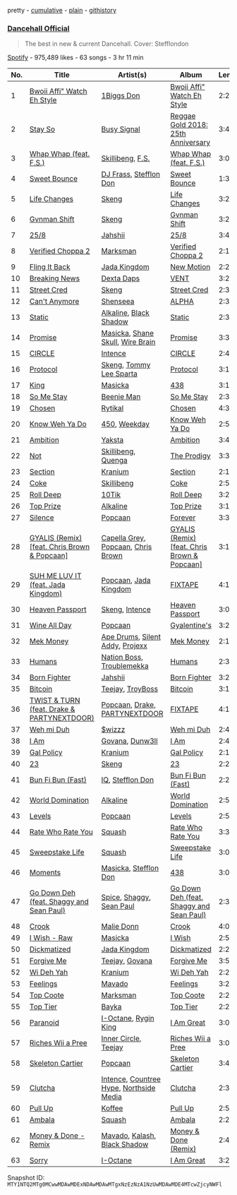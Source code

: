 pretty - [cumulative](/playlists/cumulative/37i9dQZF1DXan38dNVDdl4.md) - [plain](/playlists/plain/37i9dQZF1DXan38dNVDdl4) - [githistory](https://github.githistory.xyz/mackorone/spotify-playlist-archive/blob/main/playlists/plain/37i9dQZF1DXan38dNVDdl4)

### [Dancehall Official](https://open.spotify.com/playlist/37i9dQZF1DXan38dNVDdl4)

> The best in new & current Dancehall\. Cover: Stefflondon

[Spotify](https://open.spotify.com/user/spotify) - 975,489 likes - 63 songs - 3 hr 11 min

| No. | Title | Artist(s) | Album | Length |
|---|---|---|---|---|
| 1 | [Bwoii Affi" Watch Eh Style](https://open.spotify.com/track/15ycokwnZsMhDyORHASWBX) | [1Biggs Don](https://open.spotify.com/artist/6NuqWCp8VQhokoHpiUY1mS) | [Bwoii Affi" Watch Eh Style](https://open.spotify.com/album/27oCbeiS8ucXWePBqoXxor) | 2:25 |
| 2 | [Stay So](https://open.spotify.com/track/5Qdbkemkdk8syZXJQVabSf) | [Busy Signal](https://open.spotify.com/artist/4RfTXjK9aiiIKDaKUHpL57) | [Reggae Gold 2018: 25th Anniversary](https://open.spotify.com/album/6NDBbiZSbAqqP6k6vaMFU8) | 3:40 |
| 3 | [Whap Whap \(feat\. F.S.\)](https://open.spotify.com/track/47MwPx7nbFUD5IGVhL38Zr) | [Skillibeng](https://open.spotify.com/artist/5FkUhnHQ0KC63549LHHtst), [F.S.](https://open.spotify.com/artist/0KR0MgITEQAm0sLRrcuExN) | [Whap Whap \(feat\. F.S.\)](https://open.spotify.com/album/1NR77oknzl4KJylIBuhvvu) | 3:01 |
| 4 | [Sweet Bounce](https://open.spotify.com/track/4eJzT99FOUzZRv0fR64cLo) | [DJ Frass](https://open.spotify.com/artist/0OV6SkCcoRHlz2uaCo0PG9), [Stefflon Don](https://open.spotify.com/artist/2ExGrw6XpbtUAJHTLtUXUD) | [Sweet Bounce](https://open.spotify.com/album/6Ti15rCfRJRImhJzMkDqq3) | 1:36 |
| 5 | [Life Changes](https://open.spotify.com/track/4dw1l0ZLN9EEkmCLB8hZuH) | [Skeng](https://open.spotify.com/artist/4SGo67MJz6DdsjzaRZ4OD7) | [Life Changes](https://open.spotify.com/album/7crDqBXXcdjuTSCIKquIs8) | 3:28 |
| 6 | [Gvnman Shift](https://open.spotify.com/track/4y0AUgG6XhQac3a6Li93QU) | [Skeng](https://open.spotify.com/artist/4SGo67MJz6DdsjzaRZ4OD7) | [Gvnman Shift](https://open.spotify.com/album/3GvAOWIAO1iZAdAz1JFPyW) | 3:24 |
| 7 | [25/8](https://open.spotify.com/track/7zf3p3U5Vong4dUzVwjsYz) | [Jahshii](https://open.spotify.com/artist/4pP4fxW65oev1NdRd2Fbn7) | [25/8](https://open.spotify.com/album/7CNof8ZrHnlEqxbffen5Nh) | 3:46 |
| 8 | [Verified Choppa 2](https://open.spotify.com/track/7HrHYsLaa8JHY9S7EETKfb) | [Marksman](https://open.spotify.com/artist/6L4nSgGW6OpNPqa83i2jDR) | [Verified Choppa 2](https://open.spotify.com/album/3kdeQrwrOoiN3UGtB5B9gp) | 2:18 |
| 9 | [Fling It Back](https://open.spotify.com/track/6DNaScbqaxX3YK2Yr2z8l5) | [Jada Kingdom](https://open.spotify.com/artist/2FgooFaZzZy6PUyJImk0kG) | [New Motion](https://open.spotify.com/album/4hHBmKgaOVfKlZYc7Ag1ly) | 2:24 |
| 10 | [Breaking News](https://open.spotify.com/track/48OnqvjzYG8RYuyjXGquDg) | [Dexta Daps](https://open.spotify.com/artist/28UDeKu2FPrU0T7dpUiSGY) | [VENT](https://open.spotify.com/album/0z0nfHRckCFmoxDkc5Ghd0) | 3:27 |
| 11 | [Street Cred](https://open.spotify.com/track/7uCd9RMJGcbZY9zpv0dPw7) | [Skeng](https://open.spotify.com/artist/4SGo67MJz6DdsjzaRZ4OD7) | [Street Cred](https://open.spotify.com/album/2yEZn1kPkRUTW3F48OEFeB) | 2:30 |
| 12 | [Can't Anymore](https://open.spotify.com/track/6zrZ7mVcznNd2Q6qB0iBrq) | [Shenseea](https://open.spotify.com/artist/1OFOShsIbhy1l5x73yuVyB) | [ALPHA](https://open.spotify.com/album/2UA2lqBPIhOFnvHszOVIaq) | 2:35 |
| 13 | [Static](https://open.spotify.com/track/30OaDvU7L0CjE4amrbRNi9) | [Alkaline](https://open.spotify.com/artist/2LIAgeQ5NZurwixfoG3CWZ), [Black Shadow](https://open.spotify.com/artist/2p9Ir76xCg114T9P67Hk1z) | [Static](https://open.spotify.com/album/7r54RUpeMgdMbDh9YPVc0O) | 2:36 |
| 14 | [Promise](https://open.spotify.com/track/40w9HRXfnkLTDLGcX8gNDp) | [Masicka](https://open.spotify.com/artist/2Gzy8TYJ5xrEMDyUjZuDsK), [Shane Skull](https://open.spotify.com/artist/3GahvoijDtBfjSOMdGfAP9), [Wire Brain](https://open.spotify.com/artist/0LdPRyepUIR7OOnQ3HbUuR) | [Promise](https://open.spotify.com/album/7DAL1tGwj7NiK4u5hNZYsu) | 3:39 |
| 15 | [CIRCLE](https://open.spotify.com/track/0hhqESgp2xsMfvypocWzHl) | [Intence](https://open.spotify.com/artist/3gwIlS9NOwBgwV3RfQIYiR) | [CIRCLE](https://open.spotify.com/album/6RMgO1zXuxZ1Cu2YswENrL) | 2:42 |
| 16 | [Protocol](https://open.spotify.com/track/1tn87Abu4ZTptxvpp6Zd8V) | [Skeng](https://open.spotify.com/artist/4SGo67MJz6DdsjzaRZ4OD7), [Tommy Lee Sparta](https://open.spotify.com/artist/2yHxc12dEUiLXNeqUadxBh) | [Protocol](https://open.spotify.com/album/2dXHrlSfG2Lp5OOtd5J73q) | 3:19 |
| 17 | [King](https://open.spotify.com/track/6UgkzIOa5TBl6azcnLlgoK) | [Masicka](https://open.spotify.com/artist/2Gzy8TYJ5xrEMDyUjZuDsK) | [438](https://open.spotify.com/album/2r6KgjOP2h2QNxMHxjFlRA) | 3:11 |
| 18 | [So Me Stay](https://open.spotify.com/track/0S8VgLfuZwWJMGXUBJXlEy) | [Beenie Man](https://open.spotify.com/artist/4L3GTE04bW5N7azA9QPhjA) | [So Me Stay](https://open.spotify.com/album/4F7todLkxPeG4KjupkQSMQ) | 2:38 |
| 19 | [Chosen](https://open.spotify.com/track/0n81yw2IFUG6imbKQbd1hT) | [Rytikal](https://open.spotify.com/artist/2XmUEusYfpe4UG5BJtRwgX) | [Chosen](https://open.spotify.com/album/3m0ma3GvTHyf5Ia1g69awi) | 4:33 |
| 20 | [Know Weh Ya Do](https://open.spotify.com/track/4Vt1uT3bxlEoMoZ1BDdQWA) | [450](https://open.spotify.com/artist/2v6V75NbousiJwy2HV44VL), [Weekday](https://open.spotify.com/artist/2ZoRuY63B7fzl9HaKjlWoF) | [Know Weh Ya Do](https://open.spotify.com/album/0GFq5vA7xwEDqyiJWprBQz) | 2:57 |
| 21 | [Ambition](https://open.spotify.com/track/1oopyRuSfoSG3ijwHRVFW1) | [Yaksta](https://open.spotify.com/artist/5vtwMQzntImyhUesG7tt2n) | [Ambition](https://open.spotify.com/album/68DmzoZlEVeCN5kyhbIXxh) | 3:41 |
| 22 | [Not](https://open.spotify.com/track/2A6nUIicRakdC5VwkytMa9) | [Skillibeng](https://open.spotify.com/artist/5FkUhnHQ0KC63549LHHtst), [Quenga](https://open.spotify.com/artist/3SCF5O7tDI61AtzlE5z8Vv) | [The Prodigy](https://open.spotify.com/album/3ddPKANxkFGX7tDYFZUa14) | 3:33 |
| 23 | [Section](https://open.spotify.com/track/2R6wZFWXBF2rRIbvQirzjP) | [Kranium](https://open.spotify.com/artist/1LKo6ZA3RNvKtLa6zDu32S) | [Section](https://open.spotify.com/album/51ygRTQJLBz3v6EDqvsL6K) | 2:14 |
| 24 | [Coke](https://open.spotify.com/track/0d2fLvOnX6Odmv8RUz9QMc) | [Skillibeng](https://open.spotify.com/artist/5FkUhnHQ0KC63549LHHtst) | [Coke](https://open.spotify.com/album/6XLQoAN43bJqjgJZ6uFit5) | 2:55 |
| 25 | [Roll Deep](https://open.spotify.com/track/7qbYXi2qeCdBoSlDZs9swk) | [10Tik](https://open.spotify.com/artist/6I1j34QzSTWe6u4qQWKYJe) | [Roll Deep](https://open.spotify.com/album/24HPQqwhRn31huvNRg8War) | 3:27 |
| 26 | [Top Prize](https://open.spotify.com/track/4Ku4NfHQafSvZXW0kme5KJ) | [Alkaline](https://open.spotify.com/artist/2LIAgeQ5NZurwixfoG3CWZ) | [Top Prize](https://open.spotify.com/album/0ilTzFiPldFMIxfRNDFOxq) | 3:12 |
| 27 | [Silence](https://open.spotify.com/track/5Ea6VaQFplATEu2biAQdlB) | [Popcaan](https://open.spotify.com/artist/62DmErcU7dqZbJaDqwsqzR) | [Forever](https://open.spotify.com/album/0xAUnt43o2FfxIpVFusIOq) | 3:35 |
| 28 | [GYALIS \(Remix\) \[feat\. Chris Brown & Popcaan\]](https://open.spotify.com/track/4M8tmhoPrUN3W89SChMxba) | [Capella Grey](https://open.spotify.com/artist/59HbaJ5E8ud7FNLGqUN1KH), [Popcaan](https://open.spotify.com/artist/62DmErcU7dqZbJaDqwsqzR), [Chris Brown](https://open.spotify.com/artist/7bXgB6jMjp9ATFy66eO08Z) | [GYALIS \(Remix\) \[feat\. Chris Brown & Popcaan\]](https://open.spotify.com/album/0NRzHfHBffN44wOGby2gJP) | 3:15 |
| 29 | [SUH ME LUV IT \(feat\. Jada Kingdom\)](https://open.spotify.com/track/4iyNOD4gCFiKMc62BVm0IN) | [Popcaan](https://open.spotify.com/artist/62DmErcU7dqZbJaDqwsqzR), [Jada Kingdom](https://open.spotify.com/artist/2FgooFaZzZy6PUyJImk0kG) | [FIXTAPE](https://open.spotify.com/album/3yqk7nimwdE2FdaA85iJM8) | 4:13 |
| 30 | [Heaven Passport](https://open.spotify.com/track/5PHWW6LI7OH4rHk7NANAGa) | [Skeng](https://open.spotify.com/artist/4SGo67MJz6DdsjzaRZ4OD7), [Intence](https://open.spotify.com/artist/3gwIlS9NOwBgwV3RfQIYiR) | [Heaven Passport](https://open.spotify.com/album/1X7HsL7j4VaFP1kpRIZadN) | 3:07 |
| 31 | [Wine All Day](https://open.spotify.com/track/444Yzj8LjfENmK7x0XEfP5) | [Popcaan](https://open.spotify.com/artist/62DmErcU7dqZbJaDqwsqzR) | [Gyalentine's](https://open.spotify.com/album/0r8V36dzV0odZrz40lbUDL) | 3:29 |
| 32 | [Mek Money](https://open.spotify.com/track/3MVbaHUhFefg7RKjTXMoa9) | [Ape Drums](https://open.spotify.com/artist/4HJnsUVBubdKJ2aV0sr48u), [Silent Addy](https://open.spotify.com/artist/2myuqB0gKAo75dE2eSWgzt), [Projexx](https://open.spotify.com/artist/2DFzMI8SSWPYBBSxVF7b2N) | [Mek Money](https://open.spotify.com/album/5Evsbapiw54PEtMa7tpSGe) | 2:13 |
| 33 | [Humans](https://open.spotify.com/track/07wqYnbgiSsNs0cRA4G1Pc) | [Nation Boss](https://open.spotify.com/artist/7I6r8LoL1vyeiUOAudYu4P), [Troublemekka](https://open.spotify.com/artist/1e2IViEWclFirkU6YbG7cE) | [Humans](https://open.spotify.com/album/0cslPzkYON9UbEjDj1ffYL) | 2:35 |
| 34 | [Born Fighter](https://open.spotify.com/track/1Bxl4Z0pv1gIDLgvxOy4tB) | [Jahshii](https://open.spotify.com/artist/4pP4fxW65oev1NdRd2Fbn7) | [Born Fighter](https://open.spotify.com/album/4lj5UoUo0wkvwXO8rKRxhc) | 3:28 |
| 35 | [Bitcoin](https://open.spotify.com/track/6wximh7UUXaridTcdnGzNo) | [Teejay](https://open.spotify.com/artist/30hElzuHCZ1qzCl364SHma), [TroyBoss](https://open.spotify.com/artist/2mjMr4WZPRQHSJSBtAUyfr) | [Bitcoin](https://open.spotify.com/album/2Xfm6HJSoCwVmeTcJHIQQp) | 3:16 |
| 36 | [TWIST & TURN \(feat\. Drake & PARTYNEXTDOOR\)](https://open.spotify.com/track/24SDeYAeTFda8OUzVI1VR6) | [Popcaan](https://open.spotify.com/artist/62DmErcU7dqZbJaDqwsqzR), [Drake](https://open.spotify.com/artist/3TVXtAsR1Inumwj472S9r4), [PARTYNEXTDOOR](https://open.spotify.com/artist/2HPaUgqeutzr3jx5a9WyDV) | [FIXTAPE](https://open.spotify.com/album/3yqk7nimwdE2FdaA85iJM8) | 4:19 |
| 37 | [Weh mi Duh](https://open.spotify.com/track/2jGf0v0szuFhG3sxxdi7gF) | [$wizzz](https://open.spotify.com/artist/2O6ph9RDudyvAR4Gj6VDoE) | [Weh mi Duh](https://open.spotify.com/album/64jNld1WXafJSnaAvRCaff) | 2:43 |
| 38 | [I Am](https://open.spotify.com/track/2XPIIi8TnoZMMzBE5RNOAm) | [Govana](https://open.spotify.com/artist/5Xi3NfsVBIEbaWVUfBTy39), [Dunw3ll](https://open.spotify.com/artist/0GXid8LlvA2twALSqLKYQ0) | [I Am](https://open.spotify.com/album/3yG8BUXM4bnQ8pH3KgHS2G) | 2:40 |
| 39 | [Gal Policy](https://open.spotify.com/track/7yJG5oJwYfom8AVXDcgFLx) | [Kranium](https://open.spotify.com/artist/1LKo6ZA3RNvKtLa6zDu32S) | [Gal Policy](https://open.spotify.com/album/5x1BzHxHcnvjru9T9iA4R8) | 2:16 |
| 40 | [23](https://open.spotify.com/track/6OhkL5aQSgWJvK8LaF1Tp9) | [Skeng](https://open.spotify.com/artist/4SGo67MJz6DdsjzaRZ4OD7) | [23](https://open.spotify.com/album/5Zg5KiHgz1YoToU23hTpsZ) | 2:24 |
| 41 | [Bun Fi Bun \(Fast\)](https://open.spotify.com/track/4Ta2BdlUeRsSdQARipaDTq) | [IQ](https://open.spotify.com/artist/10jSImvLGufcMdETaNGvsv), [Stefflon Don](https://open.spotify.com/artist/2ExGrw6XpbtUAJHTLtUXUD) | [Bun Fi Bun \(Fast\)](https://open.spotify.com/album/71ktd6XTxLmI4VoQ8q7w5Z) | 2:29 |
| 42 | [World Domination](https://open.spotify.com/track/2mQ7elEN9o4tTRBrlKTVxO) | [Alkaline](https://open.spotify.com/artist/2LIAgeQ5NZurwixfoG3CWZ) | [World Domination](https://open.spotify.com/album/3evS0r0PAiZ10wgUOVVhzT) | 2:58 |
| 43 | [Levels](https://open.spotify.com/track/1rfANUAbPjPZhRUIz5uj7h) | [Popcaan](https://open.spotify.com/artist/62DmErcU7dqZbJaDqwsqzR) | [Levels](https://open.spotify.com/album/4eSSKHuHQj7SaH45cPSrSk) | 2:56 |
| 44 | [Rate Who Rate You](https://open.spotify.com/track/3Wm3PjsO4rvZgtiGAwQnt8) | [Squash](https://open.spotify.com/artist/1HXkVBU6RwIxxN6xuI6b00) | [Rate Who Rate You](https://open.spotify.com/album/0jLzrXLefmAQVJWV1hsPyU) | 3:36 |
| 45 | [Sweepstake Life](https://open.spotify.com/track/58NHF2OvW3GG6YPaeJxKHh) | [Squash](https://open.spotify.com/artist/1HXkVBU6RwIxxN6xuI6b00) | [Sweepstake Life](https://open.spotify.com/album/5CgSQKBs32x5ZTOgc7uYSn) | 3:00 |
| 46 | [Moments](https://open.spotify.com/track/53rvxSNmKhy7wMAAygyYWr) | [Masicka](https://open.spotify.com/artist/2Gzy8TYJ5xrEMDyUjZuDsK), [Stefflon Don](https://open.spotify.com/artist/2ExGrw6XpbtUAJHTLtUXUD) | [438](https://open.spotify.com/album/2r6KgjOP2h2QNxMHxjFlRA) | 3:03 |
| 47 | [Go Down Deh \(feat\. Shaggy and Sean Paul\)](https://open.spotify.com/track/0VzBKgimNRMauaqzT2rEnS) | [Spice](https://open.spotify.com/artist/0wEvWMQRqaXcgnrZv6KtyL), [Shaggy](https://open.spotify.com/artist/5EvFsr3kj42KNv97ZEnqij), [Sean Paul](https://open.spotify.com/artist/3Isy6kedDrgPYoTS1dazA9) | [Go Down Deh \(feat\. Shaggy and Sean Paul\)](https://open.spotify.com/album/7LtfkzsGno2TsHLCkEa8BD) | 2:34 |
| 48 | [Crook](https://open.spotify.com/track/5mXpQWrAZoPVgp4cV0Avh0) | [Malie Donn](https://open.spotify.com/artist/0sP79Bq6zJj6EskteStNBW) | [Crook](https://open.spotify.com/album/42swaElolib5BwSAtaZYQl) | 4:05 |
| 49 | [I Wish \- Raw](https://open.spotify.com/track/2U110D3cv4pWCi04QMQcF1) | [Masicka](https://open.spotify.com/artist/2Gzy8TYJ5xrEMDyUjZuDsK) | [I Wish](https://open.spotify.com/album/7KUycbr4gbHJnpW4RmoC2B) | 2:55 |
| 50 | [Dickmatized](https://open.spotify.com/track/2dSbH1DD8CEqHqyS1Ey0bd) | [Jada Kingdom](https://open.spotify.com/artist/2FgooFaZzZy6PUyJImk0kG) | [Dickmatized](https://open.spotify.com/album/79gp57yPl6DStAtpdX08KQ) | 2:20 |
| 51 | [Forgive Me](https://open.spotify.com/track/6KDUXVgS7Fifk8NsBT7i9S) | [Teejay](https://open.spotify.com/artist/30hElzuHCZ1qzCl364SHma), [Govana](https://open.spotify.com/artist/5Xi3NfsVBIEbaWVUfBTy39) | [Forgive Me](https://open.spotify.com/album/3420tn1FpPedT6tGRhe01X) | 3:53 |
| 52 | [Wi Deh Yah](https://open.spotify.com/track/6EnfbMj5Ui3jkIw8CDaYIW) | [Kranium](https://open.spotify.com/artist/1LKo6ZA3RNvKtLa6zDu32S) | [Wi Deh Yah](https://open.spotify.com/album/6VS3rD5JvrO6d7L9v1G7W1) | 2:26 |
| 53 | [Feelings](https://open.spotify.com/track/2KzIR1FI5GLsF5UK2HF73L) | [Mavado](https://open.spotify.com/artist/0eezS9KmhdjGN436RdTIXu) | [Feelings](https://open.spotify.com/album/2pW2gzJ33UZYvkBurZaF1r) | 3:22 |
| 54 | [Top Coote](https://open.spotify.com/track/1fz7vkm6VbYlznJdTc9JOX) | [Marksman](https://open.spotify.com/artist/6L4nSgGW6OpNPqa83i2jDR) | [Top Coote](https://open.spotify.com/album/7wLLQ7fRiHGEaiYNYrtoPw) | 2:20 |
| 55 | [Top Tier](https://open.spotify.com/track/57RxPPRCpdFkx1q6pNn0Hd) | [Bayka](https://open.spotify.com/artist/7pRxYXACpWZf1i7Chd8Sk2) | [Top Tier](https://open.spotify.com/album/5RQDN8PlDQELozxIeUKVXC) | 2:21 |
| 56 | [Paranoid](https://open.spotify.com/track/4RLHsJIVWdml3v2GAcOEeQ) | [I\-Octane](https://open.spotify.com/artist/2T5FHRvBN0LYvlvDoU89dS), [Rygin King](https://open.spotify.com/artist/0IHg6uUuIes2nxFoT0otpr) | [I Am Great](https://open.spotify.com/album/6i3SZiuix81nwtdGQ6Yh0r) | 3:07 |
| 57 | [Riches Wii a Pree](https://open.spotify.com/track/70sylDX7oTLfSyqPepXnn4) | [Inner Circle](https://open.spotify.com/artist/5os0Ltvz8Q8BvXOPOd1frx), [Teejay](https://open.spotify.com/artist/30hElzuHCZ1qzCl364SHma) | [Riches Wii a Pree](https://open.spotify.com/album/25IgvW1IMpamtzY5ID4dhD) | 3:06 |
| 58 | [Skeleton Cartier](https://open.spotify.com/track/4OGhqENXneIdSfMPHRb1Og) | [Popcaan](https://open.spotify.com/artist/62DmErcU7dqZbJaDqwsqzR) | [Skeleton Cartier](https://open.spotify.com/album/0nlrjWXIKkwMHTXxm5oiZZ) | 3:41 |
| 59 | [Clutcha](https://open.spotify.com/track/0L1lplbv7MBRszw5gHu0qx) | [Intence](https://open.spotify.com/artist/3gwIlS9NOwBgwV3RfQIYiR), [Countree Hype](https://open.spotify.com/artist/4trjztkEHNUqYhnW3XTG8C), [Northside Media](https://open.spotify.com/artist/6rh7bHX839FxEEXlxJApWB) | [Clutcha](https://open.spotify.com/album/6wnaC1YP7uoeDBMUT0mEVC) | 2:35 |
| 60 | [Pull Up](https://open.spotify.com/track/7aBRoWtp9jsZFxwml1LfeG) | [Koffee](https://open.spotify.com/artist/1gWjcmBsveEYMxOZ0VRi32) | [Pull Up](https://open.spotify.com/album/4VJW8nI0MAKqIGq4DGN1vq) | 2:51 |
| 61 | [Ambala](https://open.spotify.com/track/35k0jeXz6vwKCasj2cRkSE) | [Squash](https://open.spotify.com/artist/1HXkVBU6RwIxxN6xuI6b00) | [Ambala](https://open.spotify.com/album/1l3bAkcbIMJW966ddTxnJm) | 2:22 |
| 62 | [Money & Done \- Remix](https://open.spotify.com/track/488Uem9ellPhXvA8XfBhty) | [Mavado](https://open.spotify.com/artist/0eezS9KmhdjGN436RdTIXu), [Kalash](https://open.spotify.com/artist/3J7r4VsNmuWixU0nXvyPd8), [Black Shadow](https://open.spotify.com/artist/2p9Ir76xCg114T9P67Hk1z) | [Money & Done \(Remix\)](https://open.spotify.com/album/4YX0QGF4fbGoxDAjBLtueO) | 2:40 |
| 63 | [Sorry](https://open.spotify.com/track/0lpBRGQCaWT1PJQb36AEEO) | [I\-Octane](https://open.spotify.com/artist/2T5FHRvBN0LYvlvDoU89dS) | [I Am Great](https://open.spotify.com/album/6i3SZiuix81nwtdGQ6Yh0r) | 3:25 |

Snapshot ID: `MTY1NTQ2MTg0MCwwMDAwMDExNDAwMDAwMTgxNzEzNzA1NzUwMDAwMDE4MTcwZjcyNWFl`
